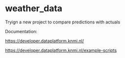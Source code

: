 # weather_data
 Tryign a new project to compare predictions with actuals
 
 Documentation:
 
 https://developer.dataplatform.knmi.nl/
 
 https://developer.dataplatform.knmi.nl/example-scripts
